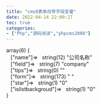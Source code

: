 ```yaml
---
title: "cms8表单向导字段变量"
date: 2022-04-14 22:09:27
toc: true
categories:
- ["Php","源码阅读","phpcms2008"]
---
```


array(6) {<br />   ["name"]=>   string(12) "公司名称"<br />   ["field"]=>   string(7) "company"<br />   ["tips"]=>   string(0) ""<br />   ["form"]=>   string(173) " "<br />   ["star"]=>   string(1) "0"<br />   ["islistbackgroud"]=>   string(1) "0"<br />}

